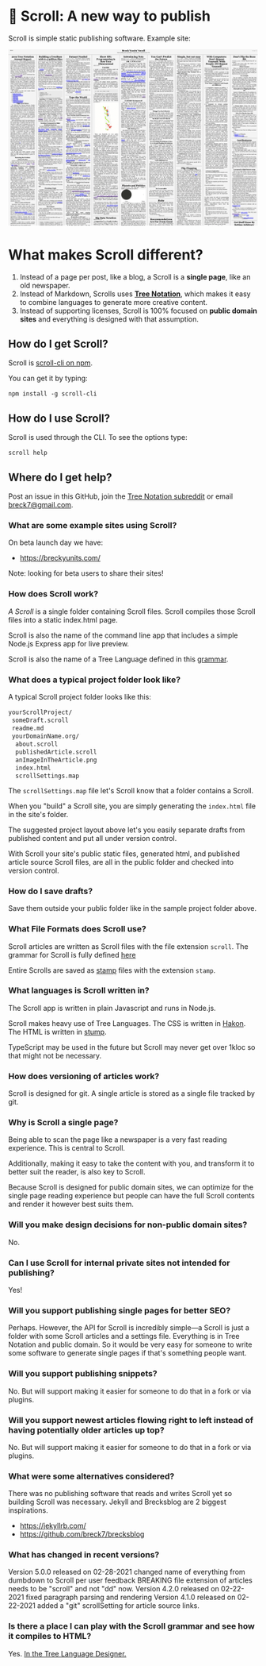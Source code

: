 # 📜 Scroll: A new way to publish

Scroll is simple static publishing software. Example site:

<a href="https://breckyunits.com/"><img src="screenshot.png"
/></a>

# What makes Scroll different?

1. Instead of a page per post, like a blog, a Scroll is a
   **single page**, like an old newspaper.
2. Instead of Markdown, Scrolls uses <a
   href="https://treenotation.org/">**Tree Notation**</a>,
   which makes it easy to combine languages to generate more
   creative content.
3. Instead of supporting licenses, Scroll is 100% focused on
   **public domain sites** and everything is
   designed with that assumption.

## How do I get Scroll?

Scroll is <a href="https://www.npmjs.com/package/scroll-cli">scroll-cli on npm</a>.

You can get it by typing:

```
npm install -g scroll-cli
```

## How do I use Scroll?

Scroll is used through the CLI. To see the options type:

```
scroll help
```

## Where do I get help?

Post an issue in this GitHub, join the <a href="https://www.reddit.com/r/treenotation/">Tree Notation subreddit</a> or email breck7@gmail.com.

### What are some example sites using Scroll?

On beta launch day we have:

- https://breckyunits.com/

Note: looking for beta users to share their sites!

### How does Scroll work?

<em>A Scroll</em> is a single folder containing Scroll files.
Scroll compiles those Scroll files into a static
index.html page.

Scroll is also the name of the command line app that includes a
simple Node.js Express app for live preview.

Scroll is also the name of a Tree Language defined in this <a href="https://github.com/publicdomaincompany/scroll/blob/master/scroll/scroll.grammar">grammar</a>.

### What does a typical project folder look like?

A typical Scroll project folder looks like this:

```
yourScrollProject/
 someDraft.scroll
 readme.md
 yourDomainName.org/
  about.scroll
  publishedArticle.scroll
  anImageInTheArticle.png
  index.html
  scrollSettings.map
```

The `scrollSettings.map` file let's Scroll know that
a folder contains a Scroll.

When you "build" a Scroll site, you are simply generating
the `index.html` file in the site's folder.

The suggested project layout above let's you easily
separate drafts from published content and put all
under version control.

With Scroll your site's public static files, generated html,
and published article source Scroll files, are all in the
public folder and checked into version control.

### How do I save drafts?

Save them outside your public folder like in the sample project
folder above.

### What File Formats does Scroll use?

Scroll articles are written as Scroll files with the file
extension `scroll`. The grammar for Scroll is fully defined
<a href="https://github.com/publicdomaincompany/scroll/blob/master/scroll/scroll.grammar">here</a>

Entire Scrolls are saved as <a href="https://github.com/treenotation/jtree/blob/master/langs/stamp/readme.md">
stamp</a> files with the extension `stamp`.

### What languages is Scroll written in?

The Scroll app is written in plain Javascript and
runs in Node.js.

Scroll makes heavy use of Tree Languages. The CSS is
written in <a href="https://jtree.treenotation.org/designer/#standard%20hakon">Hakon</a>.
The HTML is written in <a href="https://jtree.treenotation.org/designer/#standard%20stump"> stump</a>.

TypeScript may be used in the future but Scroll may
never get over 1kloc so that might not be necessary.

### How does versioning of articles work?

Scroll is designed for git. A single article is stored as
a single file tracked by git.

### Why is Scroll a single page?

Being able to scan the page like a newspaper is a
very fast reading experience. This is central to Scroll.

Additionally, making it easy to take the content with
you, and transform it to better suit the reader, is
also key to Scroll.

Because Scroll is designed for public domain sites,
we can optimize for the single page reading experience
but people can have the full Scroll contents and render
it however best suits them.

### Will you make design decisions for non-public domain sites?

No.

### Can I use Scroll for internal private sites not intended for publishing?

Yes!

### Will you support publishing single pages for better SEO?

Perhaps. However, the API for Scroll is incredibly simple—a Scroll
is just a folder with some Scroll articles and a settings file.
Everything is in Tree Notation and public domain. So it would
be very easy for someone to write some software to generate
single pages if that's something people want.

### Will you support publishing snippets?

No. But will support making it easier for someone to do that in a fork
or via plugins.

### Will you support newest articles flowing right to left instead of having potentially older articles up top?

No. But will support making it easier for someone to do that in a fork
or via plugins.

### What were some alternatives considered?

There was no publishing software that reads and writes Scroll yet
so building Scroll was necessary. Jekyll and Brecksblog are 2 biggest
inspirations.

- https://jekyllrb.com/
- https://github.com/breck7/brecksblog

### What has changed in recent versions?

Version 5.0.0 released on 02-28-2021
 changed name of everything from dumbdown to Scroll per user feedback
 BREAKING file extension of articles needs to be "scroll" and not "dd" now.
Version 4.2.0 released on 02-22-2021
 fixed paragraph parsing and rendering
Version 4.1.0 released on 02-22-2021
 added a "git" scrollSetting for article source links.

### Is there a place I can play with the Scroll grammar and see how it compiles to HTML?

Yes. <a href="https://jtree.treenotation.org/designer/#grammar%0A%20anyCell%0A%20blankCell%0A%20dashCell%0A%20%20highlightScope%20constant.language%0A%20codeCell%0A%20%20highlightScope%20comment%0A%20commentCell%0A%20%20highlightScope%20comment%0A%20keywordCell%0A%20%20highlightScope%20keyword%0A%20textCell%0A%20%20highlightScope%20string%0A%20urlCell%0A%20%20highlightScope%20constant.language%0A%20errorNode%0A%20%20baseNodeType%20errorNode%0A%20scrollNode%0A%20%20extensions%20scroll%0A%20%20description%20A%20prefix%20Tree%20Language%20that%20compiles%20to%20HTML.%20An%20alternative%20to%20Markdown.%0A%20%20root%0A%20%20inScope%20abstractTopLevelNode%20blankLineNode%0A%20%20catchAllNodeType%20quickParagraphNode%0A%20%20compilesTo%20html%0A%20%20example%0A%20%20%20title%20Hello%20world%0A%20%20%20title2%20This%20is%20scroll%0A%20%20%20%0A%20%20%20paragraph%0A%20%20%20%20It%20compiles%20to%20HTML.%20Blank%20lines%20get%20turned%20into%20brs.%0A%20%20%20link%20https%3A%2F%2Ftreenotation.org%20Scroll%20is%20a%20Tree%20Language.%0A%20%20%20list%0A%20%20%20%20-%20It%20has%20lists%0A%20%20%20%20-%20Too!%0A%20%20%20code%0A%20%20%20%20%2F%2F%20You%20can%20add%20code%20as%20well.%0A%20%20%20%20print(%22Hello%20world%22)%0A%20abstractTopLevelNode%0A%20%20abstract%0A%20%20cells%20keywordCell%0A%20linkNode%0A%20%20cells%20keywordCell%20urlCell%0A%20%20catchAllCellType%20textCell%0A%20%20extends%20abstractTopLevelNode%0A%20%20compiler%0A%20%20%20stringTemplate%20%3Ca%20href%3D%22%7BurlCell%7D%22%3E%7BtextCell%7D%3C%2Fa%3E%0A%20%20crux%20link%0A%20paragraphNode%0A%20%20catchAllNodeType%20paragraphContentNode%0A%20%20extends%20abstractTopLevelNode%0A%20%20crux%20paragraph%0A%20%20compiler%0A%20%20%20openChildren%20%3Cp%3E%0A%20%20%20closeChildren%20%3C%2Fp%3E%0A%20%20%20stringTemplate%20%0A%20paragraphContentNode%0A%20%20inScope%20paragraphContentNode%0A%20%20catchAllCellType%20textCell%0A%20%20compiler%0A%20%20%20stringTemplate%20%7BtextCell%7D%0A%20codeNode%0A%20%20description%20A%20code%20block.%0A%20%20catchAllNodeType%20lineOfCodeNode%0A%20%20extends%20abstractTopLevelNode%0A%20%20todo%20Fix%20spacing%0A%20%20compiler%0A%20%20%20openChildren%20%3Cdiv%20class%3D%22scrollArticleCode%22%3E%0A%20%20%20closeChildren%20%3C%2Fdiv%3E%0A%20%20%20stringTemplate%20%0A%20%20crux%20code%0A%20listNode%0A%20%20inScope%20dashNode%0A%20%20extends%20abstractTopLevelNode%0A%20%20compiler%0A%20%20%20stringTemplate%20%0A%20%20%20openChildren%20%3Cul%3E%0A%20%20%20closeChildren%20%3C%2Ful%3E%0A%20%20crux%20list%0A%20blankLineNode%0A%20%20description%20Blank%20lines%20compile%20to%20nothing%20in%20the%20HTML.%0A%20%20cells%20blankCell%0A%20%20compiler%0A%20%20%20stringTemplate%20%0A%20%20pattern%20%5E%24%0A%20%20tags%20doNotSynthesize%0A%20lineOfCodeNode%0A%20%20catchAllCellType%20codeCell%0A%20%20catchAllNodeType%20lineOfCodeNode%0A%20%20javascript%0A%20%20%20compile()%20%7B%0A%20%20%20%20%20return%20%60%3Ccode%3E%24%7Bthis.getIndentation()%7D%24%7Bthis.getLine()%7D%3C%2Fcode%3E%24%7Bthis.map(child%20%3D%3E%20child.compile()).join(%22%5Cn%22)%7D%60%0A%20%20%20%7D%0A%20dashNode%0A%20%20crux%20-%0A%20%20catchAllCellType%20textCell%0A%20%20compiler%0A%20%20%20stringTemplate%20%3Cli%3E%7BtextCell%7D%3C%2Fli%3E%0A%20%20cells%20dashCell%0A%20dateCell%0A%20%20highlightScope%20string%0A%20commentNode%0A%20%20catchAllCellType%20commentCell%0A%20%20extends%20abstractTopLevelNode%0A%20%20crux%20comment%0A%20%20compiler%0A%20%20%20stringTemplate%20%0A%20%20catchAllNodeType%20commentLineNode%0A%20commentLineNode%0A%20%20catchAllCellType%20commentCell%0A%20%20compiler%0A%20%20%20stringTemplate%20%0A%20titleNode%0A%20%20catchAllCellType%20textCell%0A%20%20extends%20abstractTopLevelNode%0A%20%20compiler%0A%20%20%20stringTemplate%20%0A%20%20crux%20title%0A%20%20javascript%0A%20%20%20compile(spaces)%20%7B%0A%20%20%20%20const%20title%20%3D%20this.getContent()%0A%20%20%20%20const%20permalink%20%3D%20jtree.Utils.stringToPermalink(this.getContent())%0A%20%20%20%20return%20%60%3Ch1%20id%3D%22%24%7Bpermalink%7D%22%3E%3Ca%20href%3D%22%23%24%7Bpermalink%7D%22%3E%24%7Btitle%7D%3C%2Fa%3E%3C%2Fh1%3E%60%0A%20%20%20%7D%0A%20title2Node%0A%20%20catchAllCellType%20textCell%0A%20%20extends%20abstractTopLevelNode%0A%20%20compiler%0A%20%20%20stringTemplate%20%3Ch2%3E%7BtextCell%7D%3C%2Fh2%3E%0A%20%20crux%20title2%0A%20title3Node%0A%20%20extends%20title2Node%0A%20%20compiler%0A%20%20%20stringTemplate%20%3Ch3%3E%7BtextCell%7D%3C%2Fh3%3E%0A%20%20crux%20title3%0A%20title4Node%0A%20%20extends%20title2Node%0A%20%20compiler%0A%20%20%20stringTemplate%20%3Ch4%3E%7BtextCell%7D%3C%2Fh4%3E%0A%20%20crux%20title4%0A%20title5Node%0A%20%20extends%20title2Node%0A%20%20compiler%0A%20%20%20stringTemplate%20%3Ch5%3E%7BtextCell%7D%3C%2Fh5%3E%0A%20%20crux%20title5%0A%20title6Node%0A%20%20extends%20title2Node%0A%20%20compiler%0A%20%20%20stringTemplate%20%3Ch6%3E%7BtextCell%7D%3C%2Fh6%3E%0A%20%20crux%20title6%0A%20dateNode%0A%20%20catchAllCellType%20dateCell%0A%20%20extends%20abstractTopLevelNode%0A%20%20crux%20date%0A%20%20javascript%0A%20%20%20compile(spaces)%20%7B%0A%20%20%20%20const%20dayjs%20%3D%20require(%22dayjs%22)%0A%20%20%20%20const%20dateCell%20%3D%20dayjs(this.getContent()).format(%60MMMM%20D%2C%20YYYY%60)%0A%20%20%20%20return%20%60%3Cdiv%20class%3D%22scrollArticleDate%22%3E%24%7BdateCell%7D%20%E2%80%94%20%3C%2Fdiv%3E%60%0A%20%20%20%7D%0A%20quickParagraphNode%0A%20%20catchAllCellType%20textCell%0A%20%20compiler%0A%20%20%20stringTemplate%20%3Cp%3E%7BtextCell%7D%3C%2Fp%3E%0Asample%0A%20title%20Kitchen%20Sink%0A%20date%202%2F28%2F2021%0A%20%0A%20paragraph%0A%20%20This%20article%20contains%20every%20node%20type%20that%20ships%20with%0A%20%20Scroll.%0A%20%0A%20title2%20This%20is%20a%20subtitle%0A%20title6%20This%20is%20the%20sixth%20level%20of%20subtitle%0A%20%0A%20This%20is%20a%20quick%20paragraph.%20It%20may%20be%20deprecated%20in%20the%20future.%0A%20%0A%20code%0A%20%20Here%20is%20a%20code%20block%0A%20%0A%20list%0A%20%20-%20This%20is%20a%20list.%0A%20%20-%20It%20probably%20will%20be%20removed%0A%20%0A%20comment%20This%20comment%20cell%20will%20not%20appear%20in%20the%20HTML%0A%20%0A%20comment%0A%20%20this%20is%20a%0A%20%20multiline%20comment%20that%20also%20won't%20appear">In the Tree Language Designer.</a>

